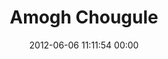 ---
title: "Amogh Chougule"
date: 2012-06-06 11:11:54 00:00
permalink: /amoghsc
twitter: ""
likes: [703,670]
id: 862
gravatar: "http://www.gravatar.com/avatar/2f78bbb027fd6dee97dfa11991dc1086"
---